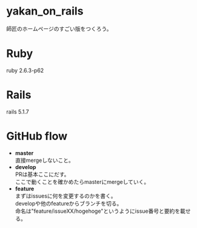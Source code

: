 # yakan_on_rails
師匠のホームページのすごい版をつくろう。

# Ruby
ruby 2.6.3-p62

# Rails
rails 5.1.7

# GitHub flow
* **master**  
直接mergeしないこと。
* **develop**  
PRは基本ここにだす。  
ここで動くことを確かめたらmasterにmergeしていく。  
* **feature**  
まずはissuesに何を変更するのかを書く。  
developや他のfeatureからブランチを切る。    
命名は"feature/issueXX/hogehoge"というようにissue番号と要約を載せる。  